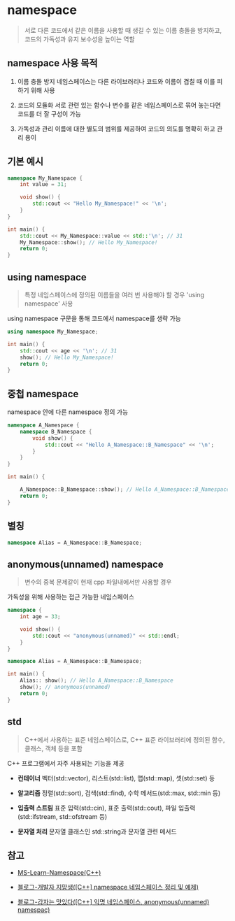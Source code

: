 # namespace

> 서로 다른 코드에서 같은 이름을 사용할 때 생길 수 있는 이름 충돌을 방지하고, 코드의 가독성과 유지 보수성을 높이는 역할

## namespace 사용 목적

1. 이름 충돌 방지
   네임스페이스는 다른 라이브러리나 코드와 이름이 겹칠 때 이를 피하기 위해 사용
   <br/>

2. 코드의 모듈화
   서로 관련 있는 함수나 변수를 같은 네임스페이스로 묶어 놓는다면 코드를 더 잘 구성이 가능
   <br/>

3. 가독성과 관리
   이름에 대한 별도의 범위를 제공하여 코드의 의도를 명확히 하고 관리 용이
   <br/>

## 기본 예시

```cpp
namespace My_Namespace {
    int value = 31;

    void show() {
        std::cout << "Hello My_Namespace!" << '\n';
    }
}

int main() {
    std::cout << My_Namespace::value << std::'\n'; // 31
    My_Namespace::show(); // Hello My_Namespace!
    return 0;
}
```

## using namespace

> 특정 네임스페이스에 정의된 이름들을 여러 번 사용해야 할 경우 'using namespace' 사용

using namespace 구문을 통해 코드에서 namespace를 생략 가능

```cpp
using namespace My_Namespace;

int main() {
    std::cout << age << '\n'; // 31
    show(); // Hello My_Namespace!
    return 0;
}
```

## 중첩 namespace

namespace 안에 다른 namespace 정의 가능

```cpp
namespace A_Namespace {
    namespace B_Namespace {
        void show() {
            std::cout << "Hello A_Namespace::B_Namespace" << '\n';
        }
    }
}

int main() {

    A_Namespace::B_Namespace::show(); // Hello A_Namespace::B_Namespace
    return 0;
}
```

## 별칭

```cpp
namespace Alias = A_Namespace::B_Namespace;
```

## anonymous(unnamed) namespace

> 변수의 중복 문제같이 현재 cpp 파일내에서만 사용할 경우

가독성을 위해 사용하는 접근 가능한 네임스페이스

```cpp
namespace {
    int age = 33;

    void show() {
        std::cout << "anonymous(unnamed)" << std::endl;
    }
}

namespace Alias = A_Namespace::B_Namespace;

int main() {
    Alias:: show(); // Hello A_Namespace::B_Namespace
    show(); // anonymous(unnamed)
    return 0;
}
```

## std

> C++에서 사용하는 표준 네임스페이스로, C++ 표준 라이브러리에 정의된 함수, 클래스, 객체 등을 포함

C++ 프로그램에서 자주 사용되는 기능을 제공

- **컨테이너**
  벡터(std::vector), 리스트(std::list), 맵(std::map), 셋(std::set) 등
  <br/>

- **알고리즘**
  정렬(std::sort), 검색(std::find), 수학 메서드(std::max, std::min 등)
  <br/>

- **입출력 스트림**
  표준 입력(std::cin), 표준 출력(std::cout), 파일 입출력(std::ifstream, std::ofstream 등)
  <br/>
- **문자열 처리**
  문자열 클래스인 std::string과 문자열 관련 메서드
  <br/>

## 참고

- [MS-Learn-Namespace(C++)](https://learn.microsoft.com/ko-kr/cpp/cpp/namespaces-cpp?view=msvc-170)

- [블로그-개발자 지망생([C++] namespace 네임스페이스 정리 및 예제)](https://blockdmask.tistory.com/474)

- [블로그-감자는 맛있다([C++] 익명 네임스페이스, anonymous(unnamed) namespac)](https://jogamja.tistory.com/121)
